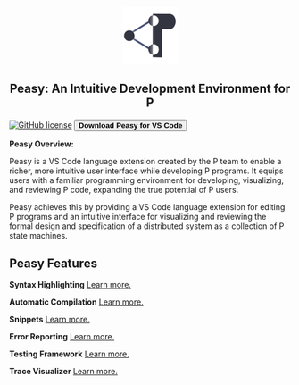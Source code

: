 <style>
  .md-typeset h1,
  .md-content__button {
    display: none;
  }
  
</style>

<div align="center">

  <img src="images/p-icon.png" width="20%">
  <h2>Peasy: An Intuitive Development Environment for P</h2>

</div>

[![GitHub license](https://img.shields.io/badge/license-MIT-blue.svg)](https://raw.githubusercontent.com/p-org/peasy-ide-vscode/main/LICENSE)
<a href="vscode:extension/PLanguage.peasy-extension">
<button id="hover" style="font-weight:bold;" class="button1 block1"> Download Peasy for VS Code </button>
</a>

**Peasy Overview:**

Peasy is a VS Code language extension created by the P team to enable a richer, more intuitive user interface while developing P programs. It equips users with a familiar programming environment for developing, visualizing, and reviewing P code, expanding the true potential of P users.

Peasy achieves this by providing a VS Code language extension for editing P programs and an intuitive interface for visualizing and reviewing the formal design and specification of a distributed system as a collection of P state machines.

<div align="left">
  <h2>Peasy Features</h2>
</div>

**Syntax Highlighting**
[Learn more.](editingCode.md/#syntax-highlighting)

**Automatic Compilation**
[Learn more.](compilingCode.md/#automatic-compilation)

**Snippets**
[Learn more.](editingCode.md/#snippet-auto-completion)

**Error Reporting**
[Learn more.](compilingCode.md/#error-reporting)

**Testing Framework**
[Learn more.](runningTestcases.md)

**Trace Visualizer**
[Learn more.](trace-visualizer/getting_started.md)
